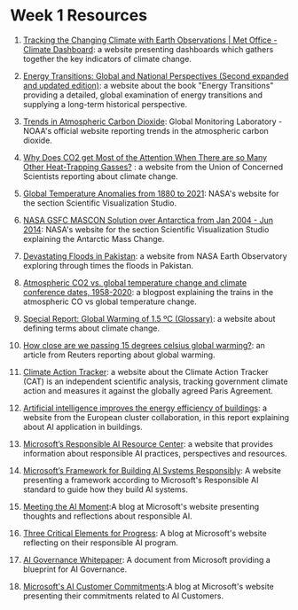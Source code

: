 # Week 1 Resources

1. [Tracking the Changing Climate with Earth Observations | Met Office - Climate Dashboard](https://climate.metoffice.cloud/dashboard.html): a website presenting dashboards which gathers together the key indicators of climate change.

2. [Energy Transitions: Global and National Perspectives (Second expanded and updated edition)](https://vaclavsmil.com/2016/12/14/energy-transitions-global-and-national-perspectives-second-expanded-and-updated-edition/): a website about the book "Energy Transitions" providing a detailed, global examination of energy transitions and supplying a long-term historical perspective.

3. [Trends in Atmospheric Carbon Dioxide](https://gml.noaa.gov/ccgg/trends/): Global Monitoring Laboratory - NOAA's official website reporting trends in the atmospheric carbon dioxide.

4. [Why Does CO2 get Most of the Attention When There are so Many Other Heat-Trapping Gasses?](https://www.ucsusa.org/resources/why-does-co2-get-more-attention-other-gases)
: a website from the Union of Concerned Scientists reporting about climate change.

5. [Global Temperature Anomalies from 1880 to 2021](https://svs.gsfc.nasa.gov/4964): NASA's website for the section Scientific Visualization Studio.

6. [NASA GSFC MASCON Solution over Antarctica from Jan 2004 - Jun 2014](https://svs.gsfc.nasa.gov/cgi-bin/details.cgi?aid=4347): NASA's website for the section Scientific Visualization Studio explaining the Antarctic Mass Change.

7. [Devastating Floods in Pakistan](https://earthobservatory.nasa.gov/images/150279/devastating-floods-in-pakistan): a website from NASA Earth Observatory exploring through times the floods in Pakistan.

8. [Atmospheric CO2 vs. global temperature change and climate conference dates, 1958-2020](): a blogpost explaining the trains in the atmospheric CO vs global temperature change.

9. [Special Report: Global Warming of 1.5 ºC (Glossary)](https://desdemonadespair.net/2022/01/graph-of-the-day-atmospheric-co2-vs-global-temperature-change-and-climate-conference-dates-1958-2020.html): a website about defining terms about climate change.

10. [How close are we passing 15 degrees celsius global warming?](https://www.reuters.com/business/cop/how-close-are-we-passing-15-degrees-celsius-global-warming-2022-11-14/):  an article from Reuters reporting about global warming.

11. [Climate Action Tracker](https://climateactiontracker.org/): a website about the Climate Action Tracker (CAT) is an independent scientific analysis, tracking government climate action and measures it against the globally agreed Paris Agreement.

12. [Artificial intelligence improves the energy efficiency of buildings](https://clustercollaboration.eu/content/artificial-intelligence-improves-energy-efficiency-buildings): a website from the European cluster collaboration, in this report explaining about AI application in buildings.

13. [Microsoft’s Responsible AI Resource Center](https://www.microsoft.com/en-us/ai/responsible-ai?activetab=pivot1%3aprimaryr6): a website that provides information about responsible AI practices, perspectives and resources.

14. [Microsoft’s Framework for Building AI Systems Responsibly](https://blogs.microsoft.com/on-the-issues/2022/06/21/microsofts-framework-for-building-ai-systems-responsibly/): A website presenting a framework according to Microsoft's Responsible AI standard to guide how they build AI systems.

15. [Meeting the AI Moment](https://blogs.microsoft.com/on-the-issues/2023/02/02/responsible-ai-chatgpt-artificial-intelligence/):A blog at Microsoft's website presenting thoughts and reflections about responsible AI.

16. [Three Critical Elements for Progress](https://blogs.microsoft.com/on-the-issues/2023/05/01/responsible-ai-standards-principles-governance-progress/): A blog at Microsoft's website reflecting on their responsible AI program.

17. [AI Governance Whitepaper](https://query.prod.cms.rt.microsoft.com/cms/api/am/binary/RW14Gtw): A document from Microsoft providing a blueprint for AI Governance.

18. [Microsoft's AI Customer Commitments](https://blogs.microsoft.com/blog/2023/06/08/announcing-microsofts-ai-customer-commitments/):A blog at Microsoft's website presenting their commitments related to AI Customers.